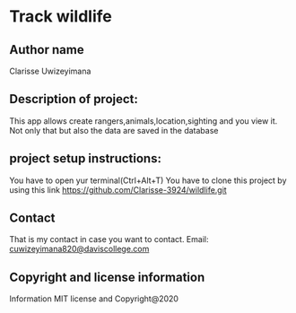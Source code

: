 # Track wildlife

## Author name 

Clarisse Uwizeyimana

## Description of project:

This app allows create rangers,animals,location,sighting and you view it. Not only that but also the data are saved in the database
## project setup instructions:

You have to open yur terminal(Ctrl+Alt+T) You have to clone this project by using this link 
https://github.com/Clarisse-3924/wildlife.git

## Contact

That is my contact in case you want to contact. Email: cuwizeyimana820@daviscollege.com
## Copyright and license information
Information MIT license and Copyright@2020